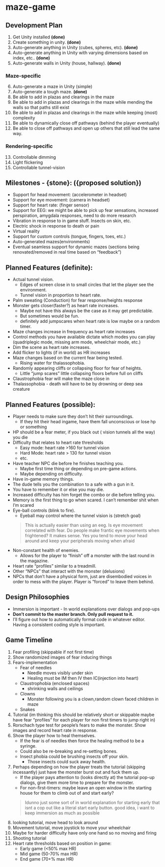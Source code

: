 # maze-game

## Development Plan
1. Get Unity installed **(done)**
2. Create something in unity. **(done)**
3. Auto-generate anything in Unity (cubes, spheres, etc). **(done)**
4. Auto-generate anything in Unity with varying dimensions based on index, etc.. **(done)**
5. Auto-generate walls in Unity (house, hallway). **(done)**

### Maze-specific
6. Auto-generate a maze in Unity (simple)
7. Auto-generate a tough maze. **(done)**
8. Be able to add in plazas and clearings in the maze 
9. Be able to add in plazas and clearings in the maze while mending the walls so that paths still exist
10. Be able to add in plazas and clearings in the maze while keeping (most) complexity
11. Be able to dynamically close off pathways (behind the player eventually)
12. Be able to close off pathways and open up others that still lead the same way.

### Rendering-specific
13. Controllable dimming
14. Light flickering
15. Controllable tunnel-vision

## Milestones - {stone}: ({proposed solution})
* Support for head movement: (accelerometer in headset)
* Support for eye movement: (camera in headset)
* Support for heart rate: (finger sensor)
* Support for EEG: we might be able to pick up fear sensations, increased perspiration, amygdala responses, need to do more research
* Vibration in response to in game stuff. Insects on skin, etc.
* Electric shock in response to death or pain
* Virtual reality 
* Support for custom controls (tongue, fingers, toes, etc.)
* Auto-generated mazes(environments)
* Eventual seamless support for dynamic mazes (sections being renovated/removed in real time based on “feedback”)

## Planned Features (definite):
* Actual tunnel vision. 
  * Edges of screen close in to small circles that let the player see the environment. 
  * Tunnel vision in proportion to heart rate.
* Palm sweating (Conduction) for fear response/heights response
* Monster gets closer(faster?) as heart rate increases. 
  * Maybe not have this always be the case as it may get predictable. 
  * But sometimes would be fun.
  * definitely add jumpscares when heart rate is low maybe on a random timer. 
* Maze changes increase in frequency as heart rate increases
* Control methods you have available dictate which modes you can play (quadriplegic mode, missing arm mode, wheelchair mode, etc.)
* Dim the scene as heart rate increases.
* Add flicker to lights (if in world) as HR increases
* Maze changes based on the current fear being tested. 
  * Rising water for thalassophobia. 
* Randomly appearing cliffs or collapsing floor for fear of heights.
  * Little “jump scares” little collapsing floors before full on cliffs
* Claustrophobia fear will make the maze close in
* Thalassophobia - death will have to be by drowning or deep sea creature

## Planned Features (possible):
* Player needs to make sure they don’t hit their surroundings. 
  * If they hit their head ingame, have them fall unconscious or lose hp or something
* HP should be a fear meter, if you black out ( vision tunnels all the way) you die
* Difficulty that relates to heart rate thresholds
  * Easy mode: heart rate >160 for tunnel vision
  * Hard Mode: heart rate > 130 for tunnel vision
  * etc.
* Have teacher NPC die before he finishes teaching you. 
  * Maybe first time thing or depending on pre-game actions. 
  * Maybe depending on difficulty.
* Have in-game memory things. 
 * The dude tells you the combination to a safe with a gun in it. 
 * You have to remember it or else you may die. 
 * Increased difficulty has him forget the combo or die before telling you. 
 * Memory is the first thing to go when scared. I can’t remember shit when I’m scared
* Eye-ball controls (blink to fire). 
  * Eyeball may control where the tunnel vision is (stretch goal)
  > This is actually easier than using an eeg. Is eye movement correlated with fear. Do people make frantic eye movements when frightened? It makes sense. Yes you tend to move your head around and keep your peripherals moving when afraid
* Non-constant health of enemies. 
  * Allows for the player to “finish” off a monster with the last round in the magazine.
* Heart rate “profiles” similar to a treadmill.
* Other “NPCs” that interact with the monster (delusions)
* NPCs that don’t have a physical form, just are disembodied voices in order to mess with the player. Player is “forced” to leave them behind.

## Design Philosophies
* Immersion is important - In world explanations over dialogs and pop-ups
* **Don’t commit to the master branch. Only pull request to it.**
* I’ll figure out how to automatically format code in whatever editor. Having a consistent coding style is important.

## Game Timeline
1. Fear profiling (skippable if not first time)
2. Show randomized images of fear inducing things
3. Fears-implementation
   * Fear of needles
     * Needle moves visibly under skin
     * Healing must be IM then IV then IC(injection into heart)
   * Claustrophobia (enclosed spaces)
     * shrinking walls and ceilings
   * Clowns
     * Monster following you is a clown,random clown faced children in maze
   * Snakes
4. Tutorial (im thinking this should be relatively short or skippable maybe have fear “profiles” for each player for non first timers to jump right in)
5. Rorschach type test for people’s fears to make the monster. Show images and record heart rate in response.
6. Show the player how to heal themselves. 
   * If the fear is of needles then force the healing method to be a syringe. 
   * Could also be re-breaking and re-setting bones. 
   * Insect phobia could be brushing insects off your skin. 
     * Those insects could suck away health.
7. Perhaps depending on how the player treats the tutorial (skipping incessantly) just have the monster burst out and fuck them up. 
   * If the player pays attention to (looks directly at) the tutorial pop-up dialogs, give them more time to prepare for the monster.
   * For non-first-timers: maybe leave an open window in the starting house for them to climb out of and start early? 
   > Idunno just some sort of in world explanation for starting early that isnt a cop out like a literal start early button. good idea, i want to keep immersion as much as possible
8. looking tutorial, move head to look around
9. Movement tutorial, move joystick to move your wheelchair
10. Maybe for harder difficulty have only one hand so no moving and firing 
11. Shooting tutorial
12. Heart rate thresholds based on position in game:
    * Early game (<50% max HR)
    * Mid game (50-70% max HR)
    * End game (70+% max HR)
